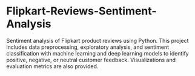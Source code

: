 # Flipkart-Reviews-Sentiment-Analysis
Sentiment analysis of Flipkart product reviews using Python. This project includes data preprocessing, exploratory analysis, and sentiment classification with machine learning and deep learning models to identify positive, negative, or neutral customer feedback. Visualizations and evaluation metrics are also provided.
